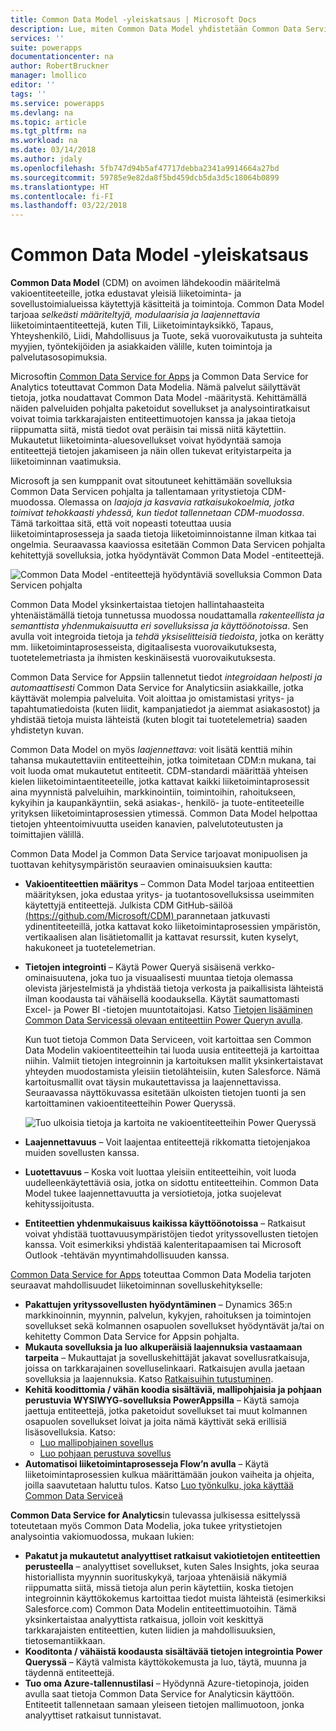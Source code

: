 ```yaml
---
title: Common Data Model -yleiskatsaus | Microsoft Docs
description: Lue, miten Common Data Model yhdistetään Common Data Service for Appsiin, joissa on Common Data Service for Analytics.
services: ''
suite: powerapps
documentationcenter: na
author: RobertBruckner
manager: lmollico
editor: ''
tags: ''
ms.service: powerapps
ms.devlang: na
ms.topic: article
ms.tgt_pltfrm: na
ms.workload: na
ms.date: 03/14/2018
ms.author: jdaly
ms.openlocfilehash: 5fb747d94b5af47717debba2341a9914664a27bd
ms.sourcegitcommit: 59785e9e82da8f5bd459dcb5da3d5c18064b0899
ms.translationtype: HT
ms.contentlocale: fi-FI
ms.lasthandoff: 03/22/2018
---
```

# <a name="common-data-model-overview"></a>Common Data Model -yleiskatsaus

**Common Data Model** (CDM) on avoimen lähdekoodin määritelmä vakioentiteeteille, jotka edustavat yleisiä liiketoiminta- ja sovellustoimialueissa käytettyjä käsitteitä ja toimintoja. Common Data Model tarjoaa *selkeästi määriteltyjä, modulaarisia ja laajennettavia* liiketoimintaentiteettejä, kuten Tili, Liiketoimintayksikkö, Tapaus, Yhteyshenkilö, Liidi, Mahdollisuus ja Tuote, sekä vuorovaikutusta ja suhteita myyjien, työntekijöiden ja asiakkaiden välille, kuten toimintoja ja palvelutasosopimuksia. 

Microsoftin [Common Data Service for Apps](../maker/common-data-service/data-platform-intro.md) ja Common Data Service for Analytics <!-- TODO add link when available  --> toteuttavat Common Data Modelia. Nämä palvelut säilyttävät tietoja, jotka noudattavat Common Data Model -määritystä. Kehittämällä näiden palveluiden pohjalta paketoidut sovellukset ja analysointiratkaisut voivat toimia tarkkarajaisten entiteettimuotojen kanssa ja jakaa tietoja riippumatta siitä, mistä tiedot ovat peräisin tai missä niitä käytettiin. Mukautetut liiketoiminta-aluesovellukset voivat hyödyntää samoja entiteettejä tietojen jakamiseen ja näin ollen tukevat erityistarpeita ja liiketoiminnan vaatimuksia. 

Microsoft ja sen kumppanit ovat sitoutuneet kehittämään sovelluksia Common Data Servicen pohjalta ja tallentamaan yritystietoja CDM-muodossa. Olemassa on *laajoja ja kasvavia ratkaisukokoelmia, jotka toimivat tehokkaasti yhdessä, kun tiedot tallennetaan CDM-muodossa*. Tämä tarkoittaa sitä, että voit nopeasti toteuttaa uusia liiketoimintaprosesseja ja saada tietoja liiketoiminnoistanne ilman kitkaa tai ongelmia. Seuraavassa kaaviossa esitetään Common Data Servicen pohjalta kehitettyjä sovelluksia, jotka hyödyntävät Common Data Model -entiteettejä.

![Common Data Model -entiteettejä hyödyntäviä sovelluksia Common Data Servicen pohjalta](media/cdm-overview.png)

Common Data Model yksinkertaistaa tietojen hallintahaasteita yhtenäistämällä tietoja tunnetussa muodossa noudattamalla *rakenteellista ja semanttista yhdenmukaisuutta eri sovelluksissa ja käyttöönotoissa*. Sen avulla voit integroida tietoja ja *tehdä yksiselitteisiä tiedoista*, jotka on kerätty mm. liiketoimintaprosesseista, digitaalisesta vuorovaikutuksesta, tuotetelemetriasta ja ihmisten keskinäisestä vuorovaikutuksesta. 

Common Data Service for Appsiin tallennetut tiedot *integroidaan helposti ja automaattisesti* Common Data Service for Analyticsiin asiakkaille, jotka käyttävät molempia palveluita. Voit aloittaa jo omistamistasi yritys- ja tapahtumatiedoista (kuten liidit, kampanjatiedot ja aiemmat asiakasostot) ja yhdistää tietoja muista lähteistä (kuten blogit tai tuotetelemetria) saaden yhdistetyn kuvan.

Common Data Model on myös *laajennettava*: voit lisätä kenttiä mihin tahansa mukautettaviin entiteetteihin, jotka toimitetaan CDM:n mukana, tai voit luoda omat mukautetut entiteetit. CDM-standardi määrittää yhteisen kielen liiketoimintaentiteeteille, jotka kattavat kaikki liiketoimintaprosessit aina myynnistä palveluihin, markkinointiin, toimintoihin, rahoitukseen, kykyihin ja kaupankäyntiin, sekä asiakas-, henkilö- ja tuote-entiteeteille yrityksen liiketoimintaprosessien ytimessä. Common Data Model helpottaa tietojen yhteentoimivuutta useiden kanavien, palvelutoteutusten ja toimittajien välillä.

Common Data Model ja Common Data Service tarjoavat monipuolisen ja tuottavan kehitysympäristön seuraavien ominaisuuksien kautta:

- **Vakioentiteettien määritys** – Common Data Model tarjoaa entiteettien määrityksen, joka edustaa yritys- ja tuotantosovelluksissa useimmiten käytettyjä entiteettejä. Julkista CDM GitHub-säilöä [(https://github.com/Microsoft/CDM) ](https://github.com/Microsoft/CDM) parannetaan jatkuvasti ydinentiteeteillä, jotka kattavat koko liiketoimintaprosessien ympäristön, vertikaalisen alan lisätietomallit ja kattavat resurssit, kuten kyselyt, hakukoneet ja tuotetelemetrian.
- **Tietojen integrointi** – Käytä Power Queryä sisäisenä verkko-ominaisuutena, joka tuo ja visuaalisesti muuntaa tietoja olemassa olevista järjestelmistä ja yhdistää tietoja verkosta ja paikallisista lähteistä ilman koodausta tai vähäisellä koodauksella. Käytät saumattomasti Excel- ja Power BI -tietojen muuntotaitojasi. Katso [Tietojen lisääminen Common Data Servicessä olevaan entiteettiin Power Queryn avulla](../maker/common-data-service/data-platform-cds-newentity-pq.md).
    
    Kun tuot tietoja Common Data Serviceen, voit kartoittaa sen Common Data Modelin vakioentiteetteihin tai luoda uusia entiteettejä ja kartoittaa niihin. Valmiit tietojen integroinnin ja kartoituksen mallit yksinkertaistavat yhteyden muodostamista yleisiin tietolähteisiin, kuten Salesforce. Nämä kartoitusmallit ovat täysin mukautettavissa ja laajennettavissa. Seuraavassa näyttökuvassa esitetään ulkoisten tietojen tuonti ja sen kartoittaminen vakioentiteetteihin Power Queryssä. 
    
    ![Tuo ulkoisia tietoja ja kartoita ne vakioentiteetteihin Power Queryssä ](media/cdm-mapping-entities.png)<br />

- **Laajennettavuus** – Voit laajentaa entiteettejä rikkomatta tietojenjakoa muiden sovellusten kanssa.
- **Luotettavuus** – Koska voit luottaa yleisiin entiteetteihin, voit luoda uudelleenkäytettäviä osia, jotka on sidottu entiteetteihin. Common Data Model tukee laajennettavuutta ja versiotietoja, jotka suojelevat kehityssijoitusta.
- **Entiteettien yhdenmukaisuus kaikissa käyttöönotoissa** – Ratkaisut voivat yhdistää tuottavuusympäristöjen tiedot yrityssovellusten tietojen kanssa. Voit esimerkiksi yhdistää kalenteritapaamisen tai Microsoft Outlook -tehtävän myyntimahdollisuuden kanssa. 

[Common Data Service for Apps](../maker/common-data-service/data-platform-intro.md) toteuttaa Common Data Modelia tarjoten seuraavat mahdollisuudet liiketoiminnan sovelluskehitykselle:

- **Pakattujen yrityssovellusten hyödyntäminen** – Dynamics 365:n markkinoinnin, myynnin, palvelun, kykyjen, rahoituksen ja toimintojen sovellukset sekä kolmannen osapuolen sovellukset hyödyntävät ja/tai on kehitetty Common Data Service for Appsin pohjalta.
- **Mukauta sovelluksia ja luo alkuperäisiä laajennuksia vastaamaan tarpeita** – Mukauttajat ja sovelluskehittäjät jakavat sovellusratkaisuja, joissa on tarkkarajainen sovelluselinkaari. Ratkaisujen avulla jaetaan sovelluksia ja laajennuksia. Katso [Ratkaisuihin tutustuminen](../developer/common-data-service/introduction-solutions.md).
- **Kehitä koodittomia / vähän koodia sisältäviä, mallipohjaisia ja pohjaan perustuvia WYSIWYG-sovelluksia PowerAppsilla** – Käytä samoja jaettuja entiteettejä, jotka paketoidut sovellukset tai muut kolmannen osapuolen sovellukset loivat ja joita nämä käyttivät sekä erillisiä lisäsovelluksia. Katso: 
    - [Luo mallipohjainen sovellus](../maker/model-driven-apps/model-driven-app-overview.md)
    - [Luo pohjaan perustuva sovellus](../maker/canvas-apps/getting-started.md) 
- **Automatisoi liiketoimintaprosesseja Flow’n avulla** – Käytä liiketoimintaprosessien kulkua määrittämään joukon vaiheita ja ohjeita, joilla saavutetaan haluttu tulos. Katso [Luo työnkulku, joka käyttää Common Data Serviceä](/flow/common-data-model-intro)
 
**Common Data Service for Analytics**in tulevassa julkisessa esittelyssä<!-- TODO add link when available  --> toteutetaan myös Common Data Modelia, joka tukee yritystietojen analysointia vakiomuodossa, mukaan lukien:

- **Pakatut ja mukautetut analyyttiset ratkaisut vakiotietojen entiteettien perusteella** – analyyttiset sovellukset, kuten Sales Insights, joka seuraa historiallista myynnin suorituskykyä, tarjoaa yhtenäisiä näkymiä riippumatta siitä, missä tietoja alun perin käytettiin, koska tietojen integroinnin käyttökokemus kartoittaa tiedot muista lähteistä (esimerkiksi Salesforce.com) Common Data Modelin entiteettimuotoihin. Tämä yksinkertaistaa analyyttista ratkaisua, jolloin voit keskittyä tarkkarajaisten entiteettien, kuten liidien ja mahdollisuuksien, tietosemantiikkaan.
- **Kooditonta / vähäistä koodausta sisältävää tietojen integrointia Power Queryssä** – Käytä valmista käyttökokemusta ja luo, täytä, muunna ja täydennä entiteettejä. 
- **Tuo oma Azure-tallennustilasi** – Hyödynnä Azure-tietopinoja, joiden avulla saat tietoja Common Data Service for Analyticsin käyttöön. Entiteetit tallennetaan samaan yleiseen tietojen mallimuotoon, jonka analyyttiset ratkaisut tunnistavat.

